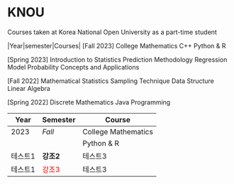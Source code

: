 # KNOU
Courses taken at Korea National Open University as a part-time student

|Year|semester|Courses|
[Fall 2023]
College Mathematics
C++
Python & R

[Spring 2023]
Introduction to Statistics
Prediction Methodology
Regression Model
Probability Concepts and Applications

[Fall 2022]
Mathematical Statistics
Sampling Technique
Data Structure
Linear Algebra

[Spring 2022]
Discrete Mathematics
Java Programming


|Year|Semester|Course|
|---|---|---|
|2023|*Fall*|College Mathematics|
|||Python & R|
|테스트1|**강조2**|테스트3|
|테스트1|<span style="color:red">강조3</span>|테스트3|
